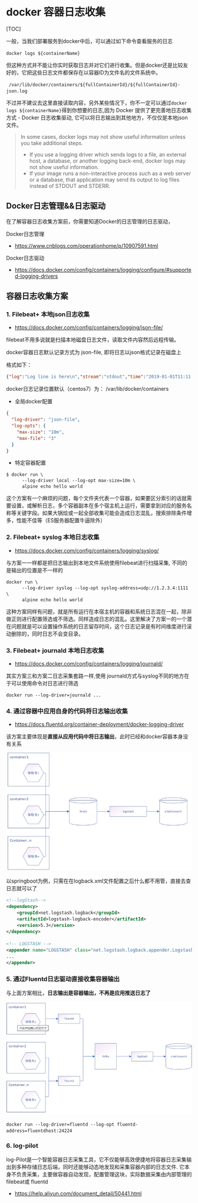 # docker 容器日志收集

[TOC]

一般，当我们部署服务到docker中后，可以通过如下命令查看服务的日志

`docker logs ${containerName}`

但这种方式并不能让你实时获取日志并对它们进行收集。但是docker还是比较友好的，它把这些日志文件都保存在以容器ID为文件名的文件系统中。

` /var/lib/docker/containers/${fullContainerId}/${fullContainerId}-json.log`

不过并不建议去这里直接读取内容，另外某些情况下，你不一定可以通过`docker logs ${containerName}`得到你想要的日志,因为 Docker 提供了更完善地日志收集方式 - Docker 日志收集驱动, 它可以将日志输出到其他地方，不仅仅是本地json文件。

>In some cases, docker logs may not show useful information unless you take additional steps.
> - If you use a logging driver which sends logs to a file, an external host, a database, or another logging back-end, docker logs may not show useful information.
> - If your image runs a non-interactive process such as a web server or a database, that application may send its output to log files instead of STDOUT and STDERR.

## Docker日志管理&&日志驱动

在了解容器日志收集方案前，你需要知道Docker的日志管理的日志驱动，

Docker日志管理

- <https://www.cnblogs.com/operationhome/p/10907591.html>

Docker日志驱动

- <https://docs.docker.com/config/containers/logging/configure/#supported-logging-drivers>

## 容器日志收集方案

### 1. Filebeat+ 本地json日志收集

- <https://docs.docker.com/config/containers/logging/json-file/>

filebeat不用多说就是扫描本地磁盘日志文件，读取文件内容然后远程传输。

docker容器日志默认记录方式为 json-file, 即将日志以json格式记录在磁盘上

格式如下：

``` json
{"log":"Log line is here\n","stream":"stdout","time":"2019-01-01T11:11:11.111111111Z"}
```

docker日志记录位置默认（centos7）为： /var/lib/docker/containers

- 全局docker配置

``` json
{
  "log-driver": "json-file",
  "log-opts": {
    "max-size": "10m",
    "max-file": "3"
  }
}

```

- 特定容器配置

``` shell
$ docker run \
      --log-driver local --log-opt max-size=10m \
      alpine echo hello world

```

这个方案有一个麻烦的问题，每个文件夹代表一个容器，如果要区分索引的话就需要设置，或解析日志，多个容器副本在多个宿主机上运行，需要拿到对应的服务名称等关键字段。如果大锅烩或一起全部收集可能会造成日志混乱，搜索排除条件增多，性能不佳等（ES服务器配置牛逼除外）

### 2. Filebeat+ syslog 本地日志收集

- https://docs.docker.com/config/containers/logging/syslog/

与方案一一样都是把日志输出到本地文件系统使用filebeat进行扫描采集, 不同的是输出的位置是不一样的

``` shell
docker run \
      --log-driver syslog --log-opt syslog-address=udp://1.2.3.4:1111 \
      alpine echo hello world
```

这种方案同样有问题，就是所有运行在本宿主机的容器和系统日志混在一起，除非做正则进行配置筛选或不筛选。同样造成日志的混乱。这里解决了方案一的一个潜在问题就是可以设置操作系统的日志留存时间，这个日志记录是有时间维度进行滚动删除的，同时日志不会变目录。

### 3. Filebeat+ journald 本地日志收集

- https://docs.docker.com/config/containers/logging/journald/

其实方案三和方案二日志采集套路一样,使用 journald方式与syslog不同的地方在于可以使用命令对日志进行筛选

``` shell
docker run --log-driver=journald ...
```

### 4. 通过容器中应用自身的代码将日志输出收集

- https://docs.fluentd.org/container-deployment/docker-logging-driver

该方案主要体现是**直接从应用代码中将日志输出**，此时已经和docker容器本身没有关系

![log-docker-1](./images/log-docker-1.png)

以springboot为例，只需在在logback.xml文件配置之后什么都不用管，直接去查日志就可以了

``` xml
<!--logStash-->
<dependency>
    <groupId>net.logstash.logback</groupId>
    <artifactId>logstash-logback-encoder</artifactId>
    <version>5.3</version>
</dependency>

<!-- LOGSTASH -->
<appender name="LOGSTASH" class="net.logstash.logback.appender.LogstashTcpSocketAppender">
...
</appender>
```

### 5. 通过Fluentd日志驱动直接收集容器输出

与上面方案相比，**日志输出是容器输出，不再是应用推送日志了**

![log-docker-2](./images/log-docker-2.png)

`docker run --log-driver=fluentd --log-opt fluentd-address=fluentdhost:24224`

### 6. log-pilot

log-Pilot是一个智能容器日志采集工具，它不仅能够高效便捷地将容器日志采集输出到多种存储日志后端，同时还能够动态地发现和采集容器内部的日志文件. 它本身不负责采集，主要做容器自动发现，配置管理这块，实际数据采集由内部管理的filebeat或 fluentd

- https://help.aliyun.com/document_detail/50441.html

